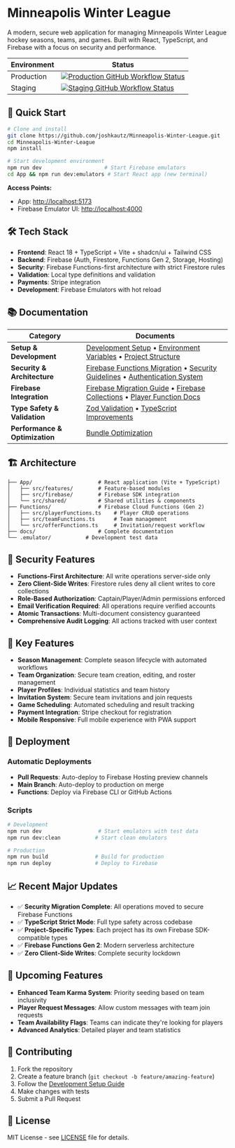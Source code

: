 # Minneapolis Winter League

A modern, secure web application for managing Minneapolis Winter League hockey seasons, teams, and games. Built with React, TypeScript, and Firebase with a focus on security and performance.

| Environment | Status                                                                                                                                                                                                                                                     |
| ----------- | ---------------------------------------------------------------------------------------------------------------------------------------------------------------------------------------------------------------------------------------------------------- |
| Production  | [![Production GitHub Workflow Status](https://github.com/joshkautz/Minneapolis-Winter-League/actions/workflows/firebase-hosting-merge.yml/badge.svg)](https://github.com/joshkautz/Minneapolis-Winter-League/actions/workflows/firebase-hosting-merge.yml) |
| Staging     | [![Staging GitHub Workflow Status](https://github.com/joshkautz/Minneapolis-Winter-League/actions/workflows/firebase-hosting-merge.yml/badge.svg)](https://github.com/joshkautz/Minneapolis-Winter-League/actions/workflows/firebase-hosting-merge.yml)    |

## 🚀 Quick Start

```bash
# Clone and install
git clone https://github.com/joshkautz/Minneapolis-Winter-League.git
cd Minneapolis-Winter-League
npm install

# Start development environment
npm run dev                    # Start Firebase emulators
cd App && npm run dev:emulators # Start React app (new terminal)
```

**Access Points:**

- App: <http://localhost:5173>
- Firebase Emulator UI: <http://localhost:4000>

## 🛠️ Tech Stack

- **Frontend**: React 18 + TypeScript + Vite + shadcn/ui + Tailwind CSS
- **Backend**: Firebase (Auth, Firestore, Functions Gen 2, Storage, Hosting)
- **Security**: Firebase Functions-first architecture with strict Firestore rules
- **Validation**: Local type definitions and validation
- **Payments**: Stripe integration
- **Development**: Firebase Emulators with hot reload

## 📚 Documentation

| Category                       | Documents                                                                                                                                                                                  |
| ------------------------------ | ------------------------------------------------------------------------------------------------------------------------------------------------------------------------------------------ |
| **Setup & Development**        | [Development Setup](./docs/DEVELOPMENT_SETUP.md) • [Environment Variables](./docs/ENVIRONMENT_VARIABLES.md) • [Project Structure](./docs/PROJECT_STRUCTURE.md)                             |
| **Security & Architecture**    | [Firebase Functions Migration](./docs/FIREBASE_FUNCTIONS_MIGRATION_STATUS.md) • [Security Guidelines](./docs/SECURITY.md) • [Authentication System](./docs/AUTHENTICATION_SYSTEM.md)       |
| **Firebase Integration**       | [Firebase Migration Guide](./docs/FIREBASE_MIGRATION.md) • [Firebase Collections](./docs/FIREBASE_COLLECTIONS_README.md) • [Player Function Docs](./docs/PLAYER_FUNCTION_DOCUMENTATION.md) |
| **Type Safety & Validation**   | [Zod Validation](./docs/ZOD_VALIDATION_ANALYSIS.md) • [TypeScript Improvements](./docs/TYPESCRIPT_IMPROVEMENTS.md)            |
| **Performance & Optimization** | [Bundle Optimization](./docs/BUNDLE_OPTIMIZATION.md)                                                                                                                                       |

## 🏗️ Architecture

```
├── App/                     # React application (Vite + TypeScript)
│   ├── src/features/        # Feature-based modules
│   ├── src/firebase/        # Firebase SDK integration
│   └── src/shared/          # Shared utilities & components
├── Functions/               # Firebase Cloud Functions (Gen 2)
│   ├── src/playerFunctions.ts    # Player CRUD operations
│   ├── src/teamFunctions.ts      # Team management
│   └── src/offerFunctions.ts     # Invitation/request workflow
├── docs/                    # Complete documentation
└── .emulator/           # Development test data
```

## 🔐 Security Features

- **Functions-First Architecture**: All write operations server-side only
- **Zero Client-Side Writes**: Firestore rules deny all client writes to core collections
- **Role-Based Authorization**: Captain/Player/Admin permissions enforced
- **Email Verification Required**: All operations require verified accounts
- **Atomic Transactions**: Multi-document consistency guaranteed
- **Comprehensive Audit Logging**: All actions tracked with user context

## 🎯 Key Features

- **Season Management**: Complete season lifecycle with automated workflows
- **Team Organization**: Secure team creation, editing, and roster management
- **Player Profiles**: Individual statistics and team history
- **Invitation System**: Secure team invitations and join requests
- **Game Scheduling**: Automated scheduling and result tracking
- **Payment Integration**: Stripe checkout for registration
- **Mobile Responsive**: Full mobile experience with PWA support

## 🚀 Deployment

### Automatic Deployments

- **Pull Requests**: Auto-deploy to Firebase Hosting preview channels
- **Main Branch**: Auto-deploy to production on merge
- **Functions**: Deploy via Firebase CLI or GitHub Actions

### Scripts

```bash
# Development
npm run dev                  # Start emulators with test data
npm run dev:clean           # Start clean emulators

# Production
npm run build               # Build for production
npm run deploy              # Deploy to Firebase
```

## 📈 Recent Major Updates

- ✅ **Security Migration Complete**: All operations moved to secure Firebase Functions
- ✅ **TypeScript Strict Mode**: Full type safety across codebase  
- ✅ **Project-Specific Types**: Each project has its own Firebase SDK-compatible types
- ✅ **Firebase Functions Gen 2**: Modern serverless architecture
- ✅ **Zero Client-Side Writes**: Complete security lockdown

## 🔮 Upcoming Features

- **Enhanced Team Karma System**: Priority seeding based on team inclusivity
- **Player Request Messages**: Allow custom messages with team join requests
- **Team Availability Flags**: Teams can indicate they're looking for players
- **Advanced Analytics**: Detailed player and team statistics

## 🤝 Contributing

1. Fork the repository
2. Create a feature branch (`git checkout -b feature/amazing-feature`)
3. Follow the [Development Setup Guide](./docs/DEVELOPMENT_SETUP.md)
4. Make changes with tests
5. Submit a Pull Request

## 📄 License

MIT License - see [LICENSE](LICENSE) file for details.
